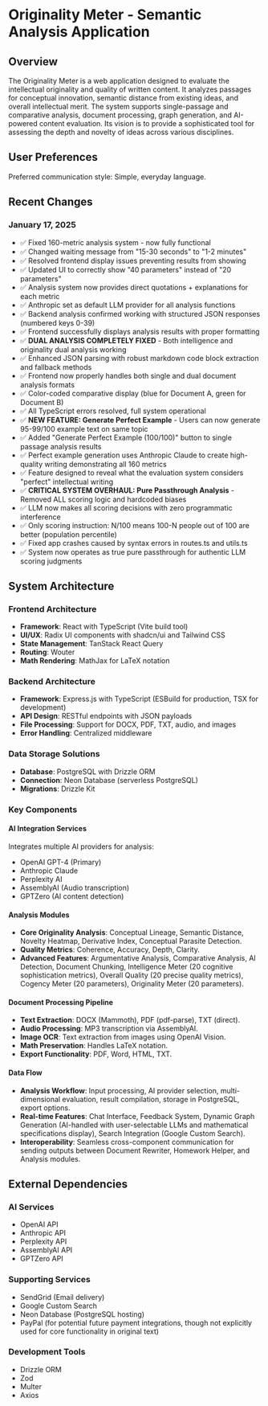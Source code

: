 # Originality Meter - Semantic Analysis Application

## Overview

The Originality Meter is a web application designed to evaluate the intellectual originality and quality of written content. It analyzes passages for conceptual innovation, semantic distance from existing ideas, and overall intellectual merit. The system supports single-passage and comparative analysis, document processing, graph generation, and AI-powered content evaluation. Its vision is to provide a sophisticated tool for assessing the depth and novelty of ideas across various disciplines.

## User Preferences

Preferred communication style: Simple, everyday language.

## Recent Changes

### January 17, 2025
- ✅ Fixed 160-metric analysis system - now fully functional
- ✅ Changed waiting message from "15-30 seconds" to "1-2 minutes" 
- ✅ Resolved frontend display issues preventing results from showing
- ✅ Updated UI to correctly show "40 parameters" instead of "20 parameters"
- ✅ Analysis system now provides direct quotations + explanations for each metric
- ✅ Anthropic set as default LLM provider for all analysis functions
- ✅ Backend analysis confirmed working with structured JSON responses (numbered keys 0-39)
- ✅ Frontend successfully displays analysis results with proper formatting
- ✅ **DUAL ANALYSIS COMPLETELY FIXED** - Both intelligence and originality dual analysis working
- ✅ Enhanced JSON parsing with robust markdown code block extraction and fallback methods
- ✅ Frontend now properly handles both single and dual document analysis formats
- ✅ Color-coded comparative display (blue for Document A, green for Document B)
- ✅ All TypeScript errors resolved, full system operational
- ✅ **NEW FEATURE: Generate Perfect Example** - Users can now generate 95-99/100 example text on same topic
- ✅ Added "Generate Perfect Example (100/100)" button to single passage analysis results
- ✅ Perfect example generation uses Anthropic Claude to create high-quality writing demonstrating all 160 metrics
- ✅ Feature designed to reveal what the evaluation system considers "perfect" intellectual writing
- ✅ **CRITICAL SYSTEM OVERHAUL: Pure Passthrough Analysis** - Removed ALL scoring logic and hardcoded biases
- ✅ LLM now makes all scoring decisions with zero programmatic interference
- ✅ Only scoring instruction: N/100 means 100-N people out of 100 are better (population percentile)
- ✅ Fixed app crashes caused by syntax errors in routes.ts and utils.ts
- ✅ System now operates as true pure passthrough for authentic LLM scoring judgments

## System Architecture

### Frontend Architecture
- **Framework**: React with TypeScript (Vite build tool)
- **UI/UX**: Radix UI components with shadcn/ui and Tailwind CSS
- **State Management**: TanStack React Query
- **Routing**: Wouter
- **Math Rendering**: MathJax for LaTeX notation

### Backend Architecture
- **Framework**: Express.js with TypeScript (ESBuild for production, TSX for development)
- **API Design**: RESTful endpoints with JSON payloads
- **File Processing**: Support for DOCX, PDF, TXT, audio, and images
- **Error Handling**: Centralized middleware

### Data Storage Solutions
- **Database**: PostgreSQL with Drizzle ORM
- **Connection**: Neon Database (serverless PostgreSQL)
- **Migrations**: Drizzle Kit

### Key Components

#### AI Integration Services
Integrates multiple AI providers for analysis:
- OpenAI GPT-4 (Primary)
- Anthropic Claude
- Perplexity AI
- AssemblyAI (Audio transcription)
- GPTZero (AI content detection)

#### Analysis Modules
- **Core Originality Analysis**: Conceptual Lineage, Semantic Distance, Novelty Heatmap, Derivative Index, Conceptual Parasite Detection.
- **Quality Metrics**: Coherence, Accuracy, Depth, Clarity.
- **Advanced Features**: Argumentative Analysis, Comparative Analysis, AI Detection, Document Chunking, Intelligence Meter (20 cognitive sophistication metrics), Overall Quality (20 precise quality metrics), Cogency Meter (20 parameters), Originality Meter (20 parameters).

#### Document Processing Pipeline
- **Text Extraction**: DOCX (Mammoth), PDF (pdf-parse), TXT (direct).
- **Audio Processing**: MP3 transcription via AssemblyAI.
- **Image OCR**: Text extraction from images using OpenAI Vision.
- **Math Preservation**: Handles LaTeX notation.
- **Export Functionality**: PDF, Word, HTML, TXT.

#### Data Flow
- **Analysis Workflow**: Input processing, AI provider selection, multi-dimensional evaluation, result compilation, storage in PostgreSQL, export options.
- **Real-time Features**: Chat Interface, Feedback System, Dynamic Graph Generation (AI-handled with user-selectable LLMs and mathematical specifications display), Search Integration (Google Custom Search).
- **Interoperability**: Seamless cross-component communication for sending outputs between Document Rewriter, Homework Helper, and Analysis modules.

## External Dependencies

### AI Services
- OpenAI API
- Anthropic API
- Perplexity API
- AssemblyAI API
- GPTZero API

### Supporting Services
- SendGrid (Email delivery)
- Google Custom Search
- Neon Database (PostgreSQL hosting)
- PayPal (for potential future payment integrations, though not explicitly used for core functionality in original text)

### Development Tools
- Drizzle ORM
- Zod
- Multer
- Axios